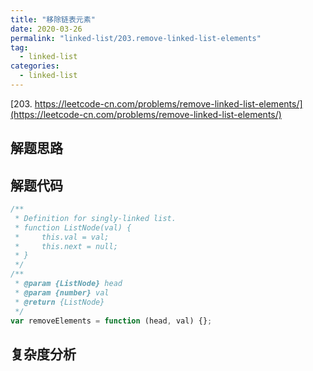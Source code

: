 ```yaml
---
title: "移除链表元素"
date: 2020-03-26
permalink: "linked-list/203.remove-linked-list-elements"
tag:
  - linked-list
categories:
  - linked-list
---
```


[203. https://leetcode-cn.com/problems/remove-linked-list-elements/](https://leetcode-cn.com/problems/remove-linked-list-elements/)

## 解题思路

## 解题代码

```js
/**
 * Definition for singly-linked list.
 * function ListNode(val) {
 *     this.val = val;
 *     this.next = null;
 * }
 */
/**
 * @param {ListNode} head
 * @param {number} val
 * @return {ListNode}
 */
var removeElements = function (head, val) {};
```

## 复杂度分析
